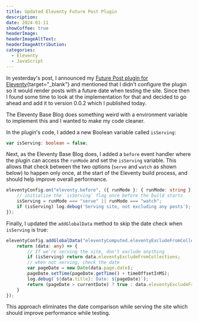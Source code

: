 ```yaml
---
title: Updated Eleventy Future Post Plugin
description: 
date: 2024-01-11
showCoffee: true
headerImage: 
headerImageAltText: 
headerImageAttribution: 
categories:
  - Eleventy
  - JavaScript	
---
```


In yesterday's post, I announced my [Future Post plugin for Eleventy](https://npmjs.com/package/eleventy-plugin-future-post){target="_blank"} and mentioned that I didn't configure the plugin so it would render posts with a future date when testing the site. Since then I found some time to look at the implementation for that and decided to go ahead and add it to version 0.0.2 which I published today.

The Eleventy Base Blog does something weird with a environment variable to implement this and I wanted to make my code cleaner.

In the plugin's code, I added a new Boolean variable called `isServing`:

```typescript
var isServing: boolean = false;
```

Next, as the Eleventy Base Blog does, I added a `before` event handler where the plugin can access the `runMode` and set the `isServing` variable. This allows that check between the two options (`serve` and `watch` as shown below) to happen only once, at the start of the Eleventy build process, and should help improve overall performance. 

```typescript
eleventyConfig.on("eleventy.before", ({ runMode }: { runMode: string }) => {
	// initialize the `isServing` flag once before the build starts
	isServing = runMode === "serve" || runMode === "watch";
	if (isServing) log.debug('Serving site, not excluding any posts');
});
```

Finally, I updated the `addGlobalData` method to skip the date check when `isServing` is true:

```typescript
eleventyConfig.addGlobalData("eleventyComputed.eleventyExcludeFromCollections", () => {
	return (data: any) => {
		// If we're serving the site, don't exclude anything
		if (isServing) return data.eleventyExcludeFromCollections;
		// when not serving, check the date
		var pageDate = new Date(data.page.date);
		pageDate.setTime(pageDate.getTime() + timeOffsetInMS);
		log.debug(`${data.title}: Date: ${pageDate}`);
		return (pageDate > currentDate) ? true : data.eleventyExcludeFromCollections;
	}
});
```

This approach eliminates the date comparison while serving the site which should improve performance while testing. 
